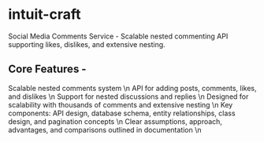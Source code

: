 
# intuit-craft
Social Media Comments Service - Scalable nested commenting API supporting likes, dislikes, and extensive nesting. 

## Core Features -
Scalable nested comments system \n
API for adding posts, comments, likes, and dislikes \n
Support for nested discussions and replies \n
Designed for scalability with thousands of comments and extensive nesting \n
Key components: API design, database schema, entity relationships, class design, and pagination concepts \n
Clear assumptions, approach, advantages, and comparisons outlined in documentation \n
